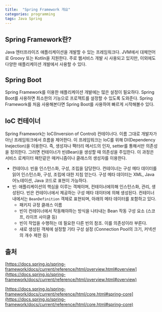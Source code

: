 ```yaml
---
title:  "Spring Framework 개요"
categories: programming
tags: Java Spring
---
```


## Spring Framework란?

Java 엔터프라이즈 애플리케이션을 개발할 수 있는 프레임워크다. JVM에서 대체언어로 Groovy 또는 Kotlin을 지원한다. 주로 웹서비스 개발 시 사용되고 있지만, 이외에도 다양한 애플리케이션 개발에서 사용할 수 있다.

## Spring Boot

Spring Framework를 이용한 애플리케이션 개발에는 많은 설정이 필요하다. Spring Boot를 사용하면 최소한의 기능으로 프로젝트를 설정할 수 있도록 도와준다. Spring Framework를 처음 사용해본다면 Spring Boot를 사용하여 빠르게 시작해볼수 있다.

## IoC 컨테이너

Spring Framework는 IoC(Inversion of Control) 컨테이너다. 이름 그대로 개발자가 아닌 프레임워크에서 흐름을 제어한다. 이 프레임워크는 IoC를 위해 DI(Dependency Inejection)을 이용한다. 즉, 생성자나 팩터리 메서드의 인자, setter를 통해서만 의존성을 정의한다. 그러면 컨테이너가 빈(Bean)을 생성할 때 의존성을 주입한다. 이 과정은 서비스 로케이터 패턴같은 매커니즘이나 클래스의 생성자를 이용한다.

- 컨테이너: 빈을 인스턴스화, 구성, 조립을 담당한다. 컨테이너는 구성 메타 데이터를 읽어 인스턴스화, 구성, 조립에 대한 지침 얻는다. 구성 메타 데이터는 XML, Java 어노테이션, Java 코드로 표현이 가능하다.
- 빈: 애플리케이션의 핵심을 이루는 객체이며, 컨테이너에의해 인스턴스화, 관리, 생성된다. 빈은 컨테이너에서 제공하는 구성 메타 데이터에 의해 생성된다. 컨테이너 내에서는 `BeanDefinition` 객체로 표현되며, 아래의 메타 데이터를 포함하고 있다.
    - 패키지 규정 클래스 이름
    - 빈이 컨테이너에서 작동해야하는 방식을 나타내는 Bean 작동 구성 요소 (스코프, 라이프 사이클 등)
    - 빈이 작업을 수행하는 데 필요한 다른 빈의 참조. 이를 의존성이라 부른다.
    - 새로 생성된 객체에 설정할 기타 구성 설정 (Connection Pool의 크기, 커넥션의 개수 제한 등)

## 출처

[https://docs.spring.io/spring-framework/docs/current/reference/html/overview.html#overview](https://docs.spring.io/spring-framework/docs/current/reference/html/overview.html#overview)

[https://docs.spring.io/spring-framework/docs/current/reference/html/core.html#spring-core](https://docs.spring.io/spring-framework/docs/current/reference/html/core.html#spring-core)